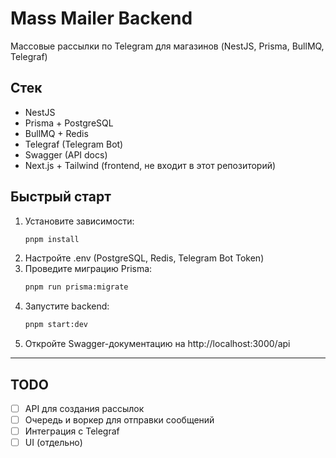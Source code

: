 # Mass Mailer Backend

Массовые рассылки по Telegram для магазинов (NestJS, Prisma, BullMQ, Telegraf)

## Стек
- NestJS
- Prisma + PostgreSQL
- BullMQ + Redis
- Telegraf (Telegram Bot)
- Swagger (API docs)
- Next.js + Tailwind (frontend, не входит в этот репозиторий)

## Быстрый старт

1. Установите зависимости:
   ```bash
   pnpm install
   ```
2. Настройте .env (PostgreSQL, Redis, Telegram Bot Token)
3. Проведите миграцию Prisma:
   ```bash
   pnpm run prisma:migrate
   ```
4. Запустите backend:
   ```bash
   pnpm start:dev
   ```
5. Откройте Swagger-документацию на http://localhost:3000/api

---

## TODO
- [ ] API для создания рассылок
- [ ] Очередь и воркер для отправки сообщений
- [ ] Интеграция с Telegraf
- [ ] UI (отдельно) 